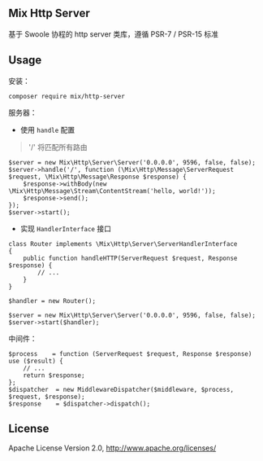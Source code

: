## Mix Http Server

基于 Swoole 协程的 http server 类库，遵循 PSR-7 / PSR-15 标准

## Usage

安装：

```
composer require mix/http-server
```

服务器：

- 使用 `handle` 配置

> '/' 将匹配所有路由

```
$server = new Mix\Http\Server\Server('0.0.0.0', 9596, false, false);
$server->handle('/', function (\Mix\Http\Message\ServerRequest $request, \Mix\Http\Message\Response $response) {
    $response->withBody(new \Mix\Http\Message\Stream\ContentStream('hello, world!'));
    $response->send();
});
$server->start();
```

- 实现 `HandlerInterface` 接口

```
class Router implements \Mix\Http\Server\ServerHandlerInterface
{
    public function handleHTTP(ServerRequest $request, Response $response) {
        // ...
    }
}

$handler = new Router();

$server = new Mix\Http\Server\Server('0.0.0.0', 9596, false, false);
$server->start($handler);
```

中间件：

```
$process    = function (ServerRequest $request, Response $response) use ($result) {
    // ...
    return $response;
};
$dispatcher  = new MiddlewareDispatcher($middleware, $process, $request, $response);
$response    = $dispatcher->dispatch();
```

## License

Apache License Version 2.0, http://www.apache.org/licenses/

